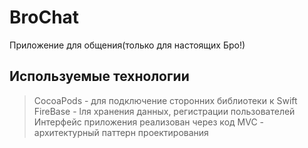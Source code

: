 # BroChat
Приложение для общения(только для настоящих Бро!)
## Используемые технологии
> CocoaPods - для подключение сторонних библиотеки к Swift
> FireBase - lля хранения данных, регистрации пользователей
> Интерфейс приложения реализован через код
> MVC - архитектурный паттерн проектирования
